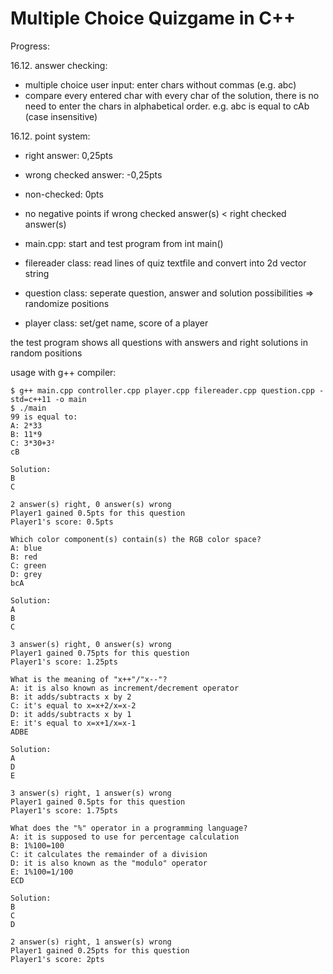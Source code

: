 # Multiple Choice Quizgame in C++

Progress:


16.12. answer checking:
+ multiple choice user input: enter chars without commas (e.g. abc) 
+ compare every entered char with every char of the solution, there is no need to enter the chars in alphabetical order. e.g. abc is equal to cAb (case insensitive)  

16.12. point system: 
+ right answer: 0,25pts
+ wrong checked answer: -0,25pts
+ non-checked: 0pts 
+ no negative points if wrong checked answer(s) < right checked answer(s)


+ main.cpp: start and test program from int main()
+ filereader class: read lines of quiz textfile and convert into 2d vector string
+ question class: seperate question, answer and solution possibilities => randomize positions 
+ player class: set/get name, score of a player

the test program shows all questions with answers and right solutions in random positions

usage with g++ compiler:
```
$ g++ main.cpp controller.cpp player.cpp filereader.cpp question.cpp -std=c++11 -o main
$ ./main
99 is equal to:
A: 2*33
B: 11*9
C: 3*30+3²
cB

Solution:
B
C

2 answer(s) right, 0 answer(s) wrong
Player1 gained 0.5pts for this question
Player1's score: 0.5pts

Which color component(s) contain(s) the RGB color space?
A: blue
B: red
C: green
D: grey
bcA

Solution:
A
B
C

3 answer(s) right, 0 answer(s) wrong
Player1 gained 0.75pts for this question
Player1's score: 1.25pts

What is the meaning of "x++"/"x--"?
A: it is also known as increment/decrement operator
B: it adds/subtracts x by 2
C: it's equal to x=x+2/x=x-2
D: it adds/subtracts x by 1
E: it's equal to x=x+1/x=x-1
ADBE

Solution:
A
D
E

3 answer(s) right, 1 answer(s) wrong
Player1 gained 0.5pts for this question
Player1's score: 1.75pts

What does the "%" operator in a programming language?
A: it is supposed to use for percentage calculation
B: 1%100=100
C: it calculates the remainder of a division
D: it is also known as the "modulo" operator
E: 1%100=1/100
ECD

Solution:
B
C
D

2 answer(s) right, 1 answer(s) wrong
Player1 gained 0.25pts for this question
Player1's score: 2pts


```
